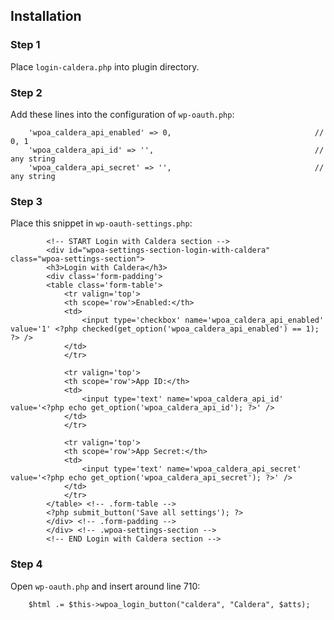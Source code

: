 ## Installation

### Step 1

Place `login-caldera.php` into plugin directory.

### Step 2

Add these lines into the configuration of `wp-oauth.php`:

		'wpoa_caldera_api_enabled' => 0,								// 0, 1
		'wpoa_caldera_api_id' => '',									// any string
		'wpoa_caldera_api_secret' => '',								// any string
		
### Step 3

Place this snippet in `wp-oauth-settings.php`:

			<!-- START Login with Caldera section -->
			<div id="wpoa-settings-section-login-with-caldera" class="wpoa-settings-section">
			<h3>Login with Caldera</h3>
			<div class='form-padding'>
			<table class='form-table'>
				<tr valign='top'>
				<th scope='row'>Enabled:</th>
				<td>
					<input type='checkbox' name='wpoa_caldera_api_enabled' value='1' <?php checked(get_option('wpoa_caldera_api_enabled') == 1); ?> />
				</td>
				</tr>
				
				<tr valign='top'>
				<th scope='row'>App ID:</th>
				<td>
					<input type='text' name='wpoa_caldera_api_id' value='<?php echo get_option('wpoa_caldera_api_id'); ?>' />
				</td>
				</tr>
				 
				<tr valign='top'>
				<th scope='row'>App Secret:</th>
				<td>
					<input type='text' name='wpoa_caldera_api_secret' value='<?php echo get_option('wpoa_caldera_api_secret'); ?>' />
				</td>
				</tr>
			</table> <!-- .form-table -->
			<?php submit_button('Save all settings'); ?>
			</div> <!-- .form-padding -->
			</div> <!-- .wpoa-settings-section -->
			<!-- END Login with Caldera section -->

### Step 4

Open `wp-oauth.php` and insert around line 710:

		$html .= $this->wpoa_login_button("caldera", "Caldera", $atts);